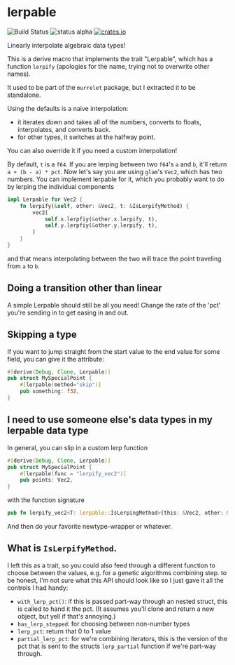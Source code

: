 # lerpable

![Build Status](https://github.com/jessstringham/lerpable/actions/workflows/rust.yml/badge.svg)
![status alpha](https://img.shields.io/badge/status-alpha-red)
[![crates.io](https://img.shields.io/crates/v/lerpable.svg)](https://crates.io/crates/lerpable)

Linearly interpolate algebraic data types!

This is a derive macro that implements the trait "Lerpable", which has a function `lerpify` (apologies for the name, trying not to overwrite other names).

It used to be part of the `murrelet` package, but I extracted it to be standalone.

Using the defaults is a naive interpolation:

- it iterates down and takes all of the numbers, converts to floats, interpolates, and converts back.
- for other types, it switches at the halfway point.

You can also override it if you need a custom interpolation!

By default, `t` is a `f64`. If you are lerping between two `f64`'s `a` and `b`, it'll return `a + (b - a) * pct`.
Now let's say you are using `glam`'s `Vec2`, which has two numbers. You can implement lerpable for it, which you probably want to do by lerping the individual components

```rust
impl Lerpable for Vec2 {
    fn lerpify(&self, other: &Vec2, t: &IsLerpifyMethod) {
        vec2(
            self.x.lerpfiy(&other.x.lerpify, t),
            self.y.lerpfiy(&other.y.lerpify, t),
        )
    }
}
```

and that means interpolating between the two will trace the point traveling from `a` to `b`.

## Doing a transition other than linear

A simple Lerpable should still be all you need! Change the rate of the 'pct' you're sending in to get easing in and out.

## Skipping a type

If you want to jump straight from the start value to the end value for some field, you can give it the attribute:

```rust
#[derive(Debug, Clone, Lerpable)]
pub struct MySpecialPoint {
    #[lerpable(method="skip")]
    pub something: f32,
}
```

## I need to use someone else's data types in my lerpable data type

In general, you can slip in a custom lerp function

```rust
#[derive(Debug, Clone, Lerpable)]
pub struct MySpecialPoint {
    #[lerpable(func = "lerpify_vec2")]
    pub points: Vec2,
}
```

with the function signature

```rust
pub fn lerpify_vec2<T: lerpable::IsLerpingMethod>(this: &Vec2, other: &Vec2, pct: &T)
```

And then do your favorite newtype-wrapper or whatever.

## What is `IsLerpifyMethod`.

I left this as a trait, so you could also feed through a different function to choose between the values, e.g. for a genetic algorithms combining step. to be honest, I'm not sure what this API should look like so I just gave it all the controls I had handy:

- `with_lerp_pct()`: if this is passed part-way through an nested struct, this is called to hand it the pct. (It assumes you'll clone and return a new object, but yell if that's annoying.)
- `has_lerp_stepped`: for choosing between non-number types
- `lerp_pct`: return that 0 to 1 value
- `partial_lerp_pct`: for we're combining iterators, this is the version of the pct that is sent to the structs `lerp_partial` function if we're part-way through.
